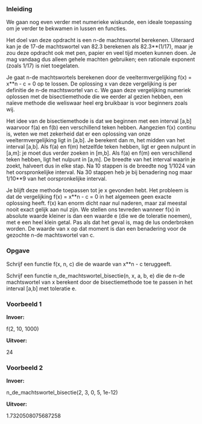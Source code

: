### Inleiding

We gaan nog even verder met numerieke wiskunde, een ideale toepassing om je verder te bekwamen in lussen en functies.

Het doel van deze opdracht is een n-de machtswortel berekenen. Uiteraard kan je de 17-de machtswortel van 82.3 berekenen als 82.3**(1/17), maar je zou deze opdracht ook met pen, papier en veel tijd moeten kunnen doen. Je mag vandaag dus alleen gehele machten gebruiken; een rationale exponent (zoals 1/17) is niet toegelaten.

Je gaat n-de machtswortels berekenen door de veeltermvergelijking f(x) = x**n - c = 0 op te lossen. De oplossing x van deze vergelijking is per definitie de n-de machtswortel van c. We gaan deze vergelijking numeriek oplossen met de bisectiemethode die we eerder al gezien hebben, een naïeve methode die weliswaar heel erg bruikbaar is voor beginners zoals wij. 

Het idee van de bisectiemethode is dat we beginnen met een interval [a,b] waarvoor f(a) en f(b) een verschillend teken hebben. Aangezien f(x) continu is, weten we met zekerheid dat er een oplossing van onze veeltermvergelijking ligt in [a,b]. Je berekent dan m, het midden van het interval [a,b]. Als f(a) en f(m) hetzelfde teken hebben, ligt er geen nulpunt in [a,m]: je moet dus verder zoeken in [m,b]. Als f(a) en f(m) een verschillend teken hebben, ligt het nulpunt in [a,m]. De breedte van het interval waarin je zoekt, halveert dus in elke stap. Na 10 stappen is de breedte nog 1/1024 van het oorspronkelijke interval. Na 30 stappen heb je bij benadering nog maar 1/10**9 van het oorspronkelijke interval.

Je blijft deze methode toepassen tot je x gevonden hebt. Het probleem is dat de vergelijking f(x) = x**n - c = 0 in het algemeen geen exacte oplossing heeft. f(x) kan enorm dicht naar nul naderen, maar zal meestal nooit exact gelijk aan nul zijn. We stellen ons tevreden wanneer f(x) in absolute waarde kleiner is dan een waarde e (die we de toleratie noemen), met e een heel klein getal. Pas als dat het geval is, mag de lus onderbroken worden. De waarde van x op dat moment is dan een benadering voor de gezochte n-de machtswortel van c.

### Opgave

Schrijf een functie f(x, n, c) die de waarde van x**n - c teruggeeft.

Schrijf een functie n_de_machtswortel_bisectie(n, x, a, b, e) die de n-de machtswortel van x berekent door de bisectiemethode toe te passen in het interval [a,b] met toleratie e.

### Voorbeeld 1

**Invoer:**

f(2, 10, 1000)

**Uitvoer:**

24

### Voorbeeld 2

**Invoer:**

n_de_machtswortel_bisectie(2, 3, 0, 5, 1e-12)

**Uitvoer:**

1.7320508075687258
